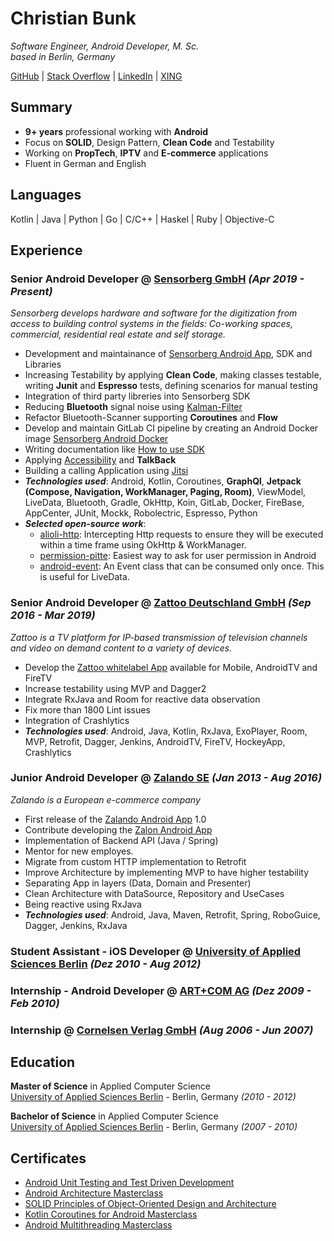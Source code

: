 # Christian Bunk

_Software Engineer, Android Developer, M. Sc.<br> based in Berlin, Germany_ <br>

[GitHub](https://github.com/christianb/) | [Stack Overflow](https://stackoverflow.com/users/14794380/) | [LinkedIn](https://www.linkedin.com/in/christianbunk/) | [XING](https://www.xing.com/profile/Christian_Bunk11/cv)

## Summary
* **9+ years** professional working with **Android**
* Focus on **SOLID**, Design Pattern, **Clean Code** and Testability
* Working on **PropTech**, **IPTV** and **E-commerce** applications
* Fluent in German and English

## Languages
Kotlin | Java | Python | Go | C/C++ | Haskel | Ruby | Objective-C <br>

## Experience
### **Senior Android Developer** @ [Sensorberg GmbH](https://sensorberg.com/about-us) _(Apr 2019 - Present)_ <br>
_Sensorberg develops hardware and software for the digitization from access to building control systems in the fields: Co-working spaces, commercial, residential real estate and self storage._ <br>
* Development and maintainance of [Sensorberg Android App](https://play.google.com/store/apps/details?id=com.sensorberg.office), SDK and Libraries
* Increasing Testability by applying __Clean Code__, making classes testable, writing __Junit__ and __Espresso__ tests, defining scenarios for manual testing
* Integration of third party libreries into Sensorberg SDK
* Reducing __Bluetooth__ signal noise using [Kalman-Filter](https://github.com/christianb/Kalman-Filter)
* Refactor Bluetooth-Scanner supporting __Coroutines__ and __Flow__
* Develop and maintain GitLab CI pipeline by creating an Android Docker image [Sensorberg Android Docker](https://github.com/sensorberg/docker-android) 
* Writing documentation like [How to use SDK](https://developer.sensorberg.com/en/smart-spaces/developers/mobile-sdk/android/)
* Applying [Accessibility](https://www.android.com/accessibility/) and __TalkBack__
* Building a calling Application using [Jitsi](https://jitsi.github.io/handbook/docs/intro)
* _**Technologies used**_: Android, Kotlin, Coroutines, __GraphQl__, __Jetpack (Compose, Navigation, WorkManager, Paging, Room)__, ViewModel, LiveData, Bluetooth, Gradle, OkHttp, Koin, GitLab, Docker, FireBase, AppCenter, JUnit, Mockk, Robolectric, Espresso, Python
* _**Selected open-source work**_:
	* [alioli-http](https://github.com/sensorberg/alioli-http): Intercepting Http requests to ensure they will be executed within a time frame using OkHttp & WorkManager.
	* [permission-pitte](https://github.com/sensorberg/permission-bitte): Easiest way to ask for user permission in Android
	* [android-event](https://github.com/sensorberg/android-event): An Event class that can be consumed only once. This is useful for LiveData.

### **Senior Android Developer** @ [Zattoo Deutschland GmbH](https://zattoo.com/company/en/about-us/) _(Sep 2016 - Mar 2019)_ <br>
_Zattoo is a TV platform for IP-based transmission of television channels and video on demand content to a variety of devices._ <br>
* Develop the [Zattoo whitelabel App](https://play.google.com/store/apps/details?id=com.zattoo.player) available for Mobile, AndroidTV and FireTV
* Increase testability using MVP and Dagger2
* Integrate RxJava and Room for reactive data observation
* Fix more than 1800 Lint issues
* Integration of Crashlytics
* _**Technologies used**_: Android, Java, Kotlin, RxJava, ExoPlayer, Room, MVP, Retrofit, Dagger, Jenkins, AndroidTV, FireTV, HockeyApp, Crashlytics

### **Junior Android Developer** @ [Zalando SE](https://corporate.zalando.com/en/newsroom) _(Jan 2013 - Aug 2016)_ <br>
_Zalando is a European e-commerce company_ <br>
* First release of the [Zalando Android App](https://play.google.com/store/apps/details?id=de.zalando.mobile) 1.0
* Contribute developing the [Zalon Android App](https://play.google.com/store/apps/details?id=de.zalon.android)
* Implementation of Backend API (Java / Spring)
* Mentor for new employes.
* Migrate from custom HTTP implementation to Retrofit
* Improve Architecture by implementing MVP to have higher testability
* Separating App in layers (Data, Domain and Presenter)
* Clean Architecture with DataSource, Repository and UseCases
* Being reactive using RxJava
* _**Technologies used**_: Android, Java, Maven, Retrofit, Spring, RoboGuice, Dagger, Jenkins, RxJava

### **Student Assistant - iOS Developer** @ [University of Applied Sciences Berlin](https://www.htw-berlin.de/en/) _(Dez 2010 - Aug 2012)_ <br>

### **Internship - Android Developer** @ [ART+COM AG](https://artcom.de/en/) _(Dez 2009 - Feb 2010)_ <br>

### **Internship** @ [Cornelsen Verlag GmbH](https://www.cornelsen.de/) _(Aug 2006 - Jun 2007)_ <br>

## Education
**Master of Science** in Applied Computer Science <br>
[University of Applied Sciences Berlin](https://www.htw-berlin.de/en/) - Berlin, Germany _(2010 - 2012)_

**Bachelor of Science** in Applied Computer Science <br>
[University of Applied Sciences Berlin](https://www.htw-berlin.de/en/) - Berlin, Germany _(2007 - 2010)_

## Certificates
* [Android Unit Testing and Test Driven Development](https://www.udemy.com/certificate/UC-00b1ef27-333c-4c8c-bc59-efa5109d0dff/)
* [Android Architecture Masterclass](https://www.udemy.com/certificate/UC-09deddb8-1954-4b5d-9437-8b659748dbee/)
* [SOLID Principles of Object-Oriented Design and Architecture](https://www.udemy.com/certificate/UC-362ff42a-9cdb-4e4d-bc34-d6f33b9d68a7/)
* [Kotlin Coroutines for Android Masterclass](https://www.udemy.com/certificate/UC-f8edec3e-b695-4f12-a102-fb389aac03b3/)
* [Android Multithreading Masterclass](https://www.udemy.com/certificate/UC-37c6e9e4-74fc-490d-abdb-7dd66ce94ced/)
